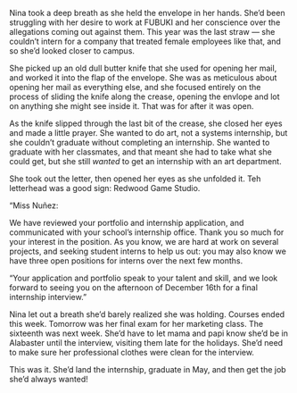 Nina took a deep breath as she held the envelope in her hands. She’d been struggling with her desire to work at FUBUKI and her conscience over the allegations coming out against them. This year was the last straw — she couldn’t intern for a company that treated female employees like that, and so she’d looked closer to campus.

She picked up an old dull butter knife that she used for opening her mail, and worked it into the flap of the envelope. She was as meticulous about opening her mail as everything else, and she focused entirely on the process of sliding the knife along the crease, opening the envlope and lot on anything she might see inside it. That was for after it was open.

As the knife slipped through the last bit of the crease, she closed her eyes and made a little prayer. She wanted to do art, not a systems internship, but she couldn’t graduate without completing an internship. She wanted to graduate with her classmates, and that meant she had to take what she could get, but she still _wanted_ to get an internship with an art department.

She took out the letter, then opened her eyes as she unfolded it. Teh letterhead was a good sign: Redwood Game Studio.

“Miss Nuñez:

We have reviewed your portfolio and internship application, and communicated with your school’s internship office. Thank you so much for your interest in the position. As you know, we are hard at work on several projects, and seeking student interns to help us out: you may also know we have three open positions for interns over the next few months.

“Your application and portfolio speak to your talent and skill, and we look forward to seeing you on the afternoon of December 16th for a final internship interview.”

Nina let out a breath she’d barely realized she was holding. Courses ended this week. Tomorrow was her final exam for her marketing class. The sixteenth was next week. She’d have to let mama and papi know she’d be in Alabaster until the interview, visiting them late for the holidays. She’d need to make sure her professional clothes were clean for the interview.

This was it. She’d land the internship, graduate in May, and then get the job she’d always wanted!
